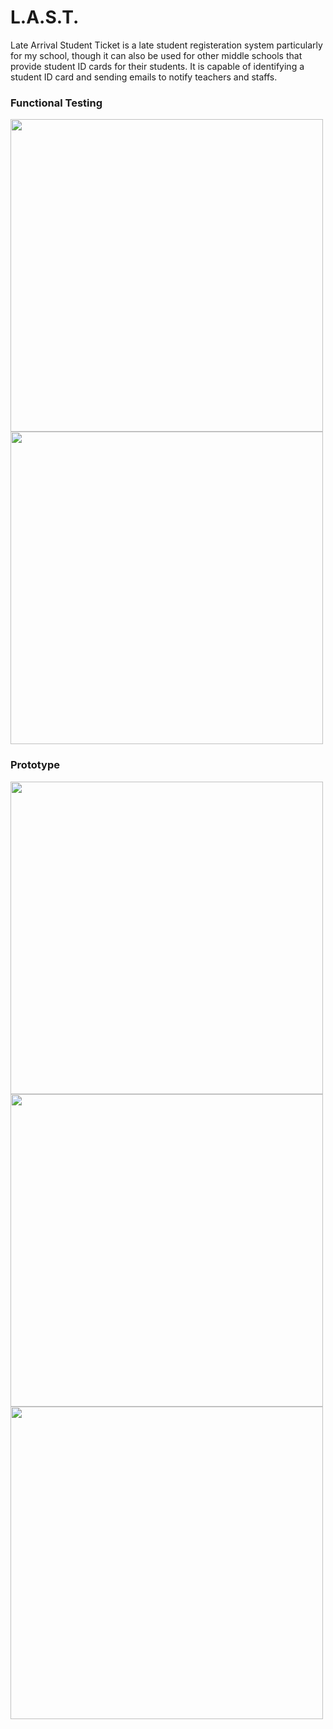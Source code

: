 # L.A.S.T.
Late Arrival Student Ticket is a late student registeration system particularly for my school, though it can also be used for other middle schools that provide student ID cards for their students. It is capable of identifying a student ID card and sending emails to notify teachers and staffs.

### Functional Testing

<img src="https://user-images.githubusercontent.com/60567905/184277762-a93c4b8f-5703-455a-b651-99b4d5c421cb.JPG" width="500">
<img src="https://user-images.githubusercontent.com/60567905/184278767-c1b94dfe-a2f6-4fed-a76c-2be17e26a53d.jpg" width="500">

### Prototype

<img src="https://user-images.githubusercontent.com/60567905/184277838-1292a4d6-7b07-4271-8b9d-f0e103b5e602.JPG" width="500">
<img src="https://user-images.githubusercontent.com/60567905/184277915-bb561963-5203-45a6-ba35-9017cd52bc00.JPG" width="500">
<img src="https://user-images.githubusercontent.com/60567905/184277922-999cc24b-9d89-480f-863c-e7ffee1d51c6.JPG" width="500">
